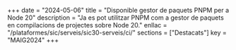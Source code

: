 +++
date        = "2024-05-06"
title       = "Disponible gestor de paquets PNPM per a Node 20"
description = "Ja es pot utilitzar PNPM com a gestor de paquets en compilacions de projectes sobre Node 20."
enllac      = "/plataformes/sic/serveis/sic30-serveis/ci/"
sections    = ["Destacats"]
key         = "MAIG2024"
+++
